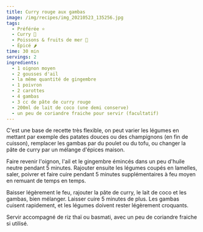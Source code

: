 ```yaml
---
title: Curry rouge aux gambas
image: /img/recipes/img_20210523_135256.jpg
tags:
  - Préférée ⭐
  - Curry 🍲
  - Poissons & fruits de mer 🦐
  - Épicé 🌶
time: 30 min
servings: 2
ingredients:
  - 1 oignon moyen
  - 2 gousses d'ail
  - la même quantité de gingembre
  - 1 poivron
  - 2 carottes
  - 4 gambas
  - 3 cc de pâte de curry rouge
  - 200ml de lait de coco (une demi conserve)
  - un peu de coriandre fraiche pour servir (facultatif)
---
```

C'est une base de recette très flexible, on peut varier les légumes en mettant par exemple des patates douces ou des champignons (en fin de cuisson), remplacer les gambas par du poulet ou du tofu, ou changer la pâte de curry par un mélange d'épices maison.

Faire revenir l'oignon, l'ail et le gingembre émincés dans un peu d'huile neutre pendant 5 minutes. Rajouter ensuite les légumes coupés en lamelles, saler, poivrer et faire cuire pendant 5 minutes supplémentaires à feu moyen en remuant de temps en temps.

Baisser légèrement le feu, rajouter la pâte de curry, le lait de coco et les gambas, bien mélanger. Laisser cuire 5 minutes de plus. Les gambas cuisent rapidement, et les légumes doivent rester légèrement croquants.

Servir accompagné de riz thaï ou basmati, avec un peu de coriandre fraiche si utilisé.